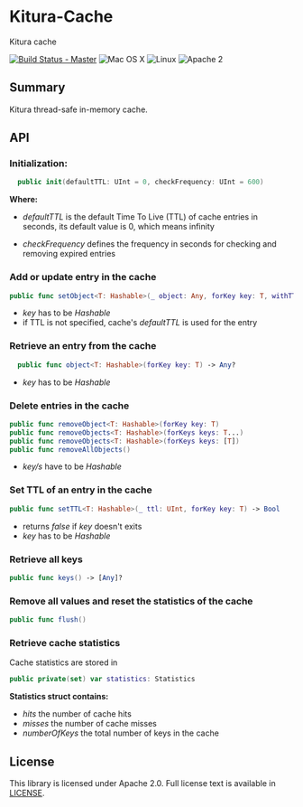 # Kitura-Cache
Kitura cache

[![Build Status - Master](https://travis-ci.org/IBM-Swift/Kitura-Cache.svg?branch=master)](https://travis-ci.org/IBM-Swift/Kitura-Cache)
![Mac OS X](https://img.shields.io/badge/os-Mac%20OS%20X-green.svg?style=flat)
![Linux](https://img.shields.io/badge/os-linux-green.svg?style=flat)
![Apache 2](https://img.shields.io/badge/license-Apache2-blue.svg?style=flat)

## Summary
Kitura thread-safe in-memory cache.

## API
### Initialization:

```swift
  public init(defaultTTL: UInt = 0, checkFrequency: UInt = 600)
```
**Where:**
   - *defaultTTL* is the default Time To Live (TTL) of cache entries in seconds, its default value is 0, which means infinity

   - *checkFrequency* defines the frequency in seconds for checking and removing expired entries

### Add or update entry in the cache
```swift
public func setObject<T: Hashable>(_ object: Any, forKey key: T, withTTL: UInt?=nil) {
```
 - *key* has to be *Hashable*
 - if TTL is not specified, cache's *defaultTTL* is used for the entry

### Retrieve an entry from the cache
```swift
  public func object<T: Hashable>(forKey key: T) -> Any?
```
- *key* has to be *Hashable*

### Delete entries in the cache
```swift
public func removeObject<T: Hashable>(forKey key: T)
public func removeObjects<T: Hashable>(forKeys keys: T...)
public func removeObjects<T: Hashable>(forKeys keys: [T])
public func removeAllObjects()
```
- *key/s* have to be *Hashable*

### Set TTL of an entry in the cache
```swift
public func setTTL<T: Hashable>(_ ttl: UInt, forKey key: T) -> Bool
```
- returns *false* if *key* doesn't exits
- *key* has to be *Hashable*

### Retrieve all keys

```swift
public func keys() -> [Any]?
```

### Remove all values and reset the statistics of the cache

```swift
public func flush()
```

### Retrieve cache statistics
Cache statistics are stored in
```swift
public private(set) var statistics: Statistics
```
**Statistics struct contains:**
   - *hits* the number of cache hits
   - *misses* the number of cache misses
   - *numberOfKeys* the total number of keys in the cache

## License
This library is licensed under Apache 2.0. Full license text is available in [LICENSE](LICENSE.txt).

